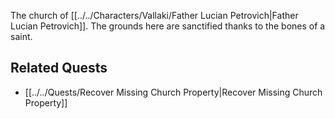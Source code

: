 The church of [[../../Characters/Vallaki/Father Lucian Petrovich|Father Lucian Petrovich]]. The grounds here are sanctified thanks to the bones of a saint.

## Related Quests
* [[../../Quests/Recover Missing Church Property|Recover Missing Church Property]]